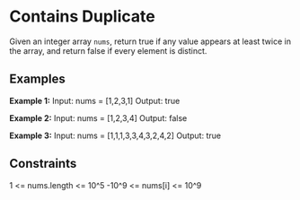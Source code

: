# Contains Duplicate
Given an integer array `nums`, return true if any value appears at least twice in the array, and return false if every element is distinct.

## Examples
**Example 1:**
Input: nums = [1,2,3,1]
Output: true

**Example 2:**
Input: nums = [1,2,3,4]
Output: false

**Example 3:**
Input: nums = [1,1,1,3,3,4,3,2,4,2]
Output: true
 
## Constraints
1 <= nums.length <= 10^5
-10^9 <= nums[i] <= 10^9